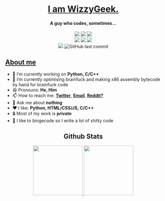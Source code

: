<a href="https://wizzygeek.github.io"><h1 align="center">I am WizzyGeek.</h1></a>
<div align="center">
      <h4 align="center">A guy who codes, sometimes...</h4>
      <img src="https://forthebadge.com/images/badges/0-percent-optimized.svg"/> 
      <img src="https://forthebadge.com/images/badges/you-didnt-ask-for-this.svg"/>
      <img src="https://forthebadge.com/images/badges/reading-6th-grade-level.svg"/> <br/>
      <img src="https://forthebadge.com/images/badges/made-with-c-plus-plus.svg"/>
      <img src="https://forthebadge.com/images/badges/made-with-c.svg"/>
      <img src="https://forthebadge.com/images/badges/made-with-python.svg"/><br/>
      <img src="https://img.shields.io/static/v1?label=regularly%20uses&message=black%20magic&color=6f0b4f&labelColor=24020f&style=for-the-badge"/>
      <img alt="GitHub last commit" src="https://img.shields.io/github/last-commit/WizzyGeek/WizzyGeek?label=Last%20Cared%20About%20this&style=for-the-badge"/>
</div>
<!-- <hr> -->

<a href="https://youtu.be/cw9FIeHbdB8"><h2> About me </h2></a>

- 🔭 I’m currently working on **Python, C/C++**
- 🌱 I’m currently optimising brainfuck and making x86 assembly bytecode by hand for brainfuck code 
- 😄 Pronouns: **He, Him**
- 📫 How to reach me: 
      <a href="https://twitter.com/WizzyGeek">**Twitter**</a>, 
      <a href="mailto:ojasscoding@gmail.com">**Email**</a>, 
      <a href="https://www.reddit.com/user/WizzyGeek">**Reddit?**</a>
- 💬 Ask me about **nothing**
- ❤ I like: **Python, HTML/CSS/JS, C/C++**
- 🔒 Most of my work is **private**
- 💩 I like to bingecode so I write a lot of shitty code

<h2 align="center"> Github Stats </h2>
<div align="center">
      <a href="https://github.com/anuraghazra/github-readme-stats">
          <img height="160em" src="https://github-readme-stats.vercel.app/api?username=WizzyGeek&theme=radical"/>
          <img height="160em" src="https://github-readme-stats.vercel.app/api/top-langs/?username=WizzyGeek&theme=radical&layout=compact"/>
      </a>
</div>
